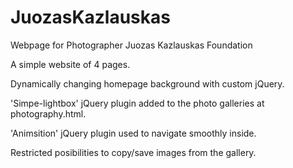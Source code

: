 # JuozasKazlauskas
Webpage for Photographer Juozas Kazlauskas Foundation

A simple website of 4 pages. 

Dynamically changing homepage background with custom jQuery.

'Simpe-lightbox' jQuery plugin added to the photo galleries at photography.html.

'Animsition' jQuery plugin used to navigate smoothly inside.

Restricted posibilities to copy/save images from the gallery.

